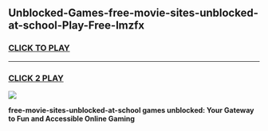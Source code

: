 
## Unblocked-Games-free-movie-sites-unblocked-at-school-Play-Free-lmzfx
<h3>
<a href="https://premium76.site?title=free-movie-sites-unblocked-at-school&ref=19M">CLICK TO PLAY</a></h3>
<hr>

<h3>
<a href="https://premium76.site?title=free-movie-sites-unblocked-at-school&ref=19M">CLICK 2 PLAY</a>
  
</h3>

<a href="https://premium76.site?title=free-movie-sites-unblocked-at-school&ref=19M"><img src="https://clearcache.store/games.png"></a>


**free-movie-sites-unblocked-at-school games unblocked: Your Gateway to Fun and Accessible Online Gaming**
